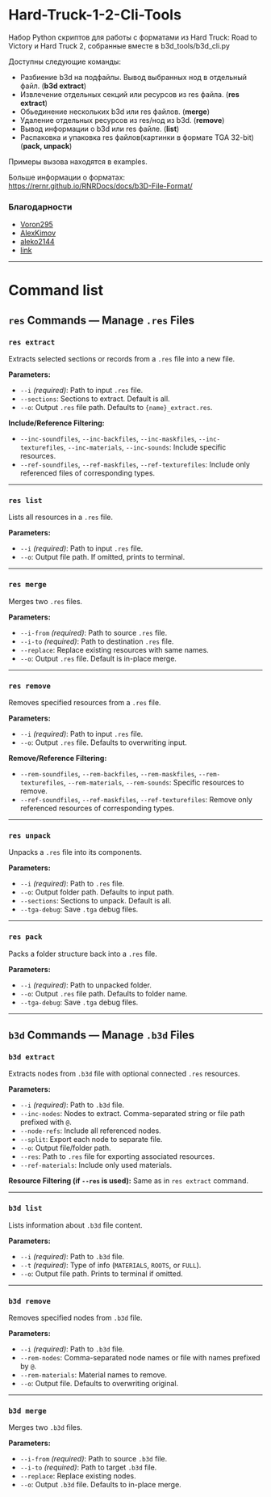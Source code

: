 # Hard-Truck-1-2-Cli-Tools
Набор Python скриптов для работы с форматами из Hard Truck: Road to Victory и Hard Truck 2, собранные вместе в b3d_tools/b3d_cli.py

Доступны следующие команды:
* Разбиение b3d на подфайлы. Вывод выбранных нод в отдельный файл. (**b3d extract**)
* Извлечение отдельных секций или ресурсов из res файла. (**res extract**)
* Обьединение нескольких b3d или res файлов. (**merge**)
* Удаление отдельных ресурсов из res/нод из b3d. (**remove**)
* Вывод информации о b3d или res файле. (**list**)
* Распаковка и упаковка res файлов(картинки в формате TGA 32-bit) (**pack, unpack**)

Примеры вызова находятся в examples.

Больше информации о форматах:
https://rernr.github.io/RNRDocs/docs/b3D-File-Format/

### Благодарности
-  [Voron295](https://github.com/Voron295)
-  [AlexKimov](https://github.com/AlexKimov)
-  [aleko2144](https://github.com/aleko2144)
-  [link](https://github.com/Duude92)


---
# Command list

## `res` Commands — Manage `.res` Files

### `res extract`

Extracts selected sections or records from a `.res` file into a new file.

**Parameters:**

* `--i` *(required)*: Path to input `.res` file.
* `--sections`: Sections to extract. Default is all.
* `--o`: Output `.res` file path. Defaults to `{name}_extract.res`.

**Include/Reference Filtering:**

* `--inc-soundfiles`, `--inc-backfiles`, `--inc-maskfiles`, `--inc-texturefiles`, `--inc-materials`, `--inc-sounds`: Include specific resources.
* `--ref-soundfiles`, `--ref-maskfiles`, `--ref-texturefiles`: Include only referenced files of corresponding types.

---

### `res list`

Lists all resources in a `.res` file.

**Parameters:**

* `--i` *(required)*: Path to input `.res` file.
* `--o`: Output file path. If omitted, prints to terminal.

---

### `res merge`

Merges two `.res` files.

**Parameters:**

* `--i-from` *(required)*: Path to source `.res` file.
* `--i-to` *(required)*: Path to destination `.res` file.
* `--replace`: Replace existing resources with same names.
* `--o`: Output `.res` file. Default is in-place merge.

---

### `res remove`

Removes specified resources from a `.res` file.

**Parameters:**

* `--i` *(required)*: Path to input `.res` file.
* `--o`: Output `.res` file. Defaults to overwriting input.

**Remove/Reference Filtering:**

* `--rem-soundfiles`, `--rem-backfiles`, `--rem-maskfiles`, `--rem-texturefiles`, `--rem-materials`, `--rem-sounds`: Specific resources to remove.
* `--ref-soundfiles`, `--ref-maskfiles`, `--ref-texturefiles`: Remove only referenced resources of corresponding types.

---

### `res unpack`

Unpacks a `.res` file into its components.

**Parameters:**

* `--i` *(required)*: Path to `.res` file.
* `--o`: Output folder path. Defaults to input path.
* `--sections`: Sections to unpack. Default is all.
* `--tga-debug`: Save `.tga` debug files.

---

### `res pack`

Packs a folder structure back into a `.res` file.

**Parameters:**

* `--i` *(required)*: Path to unpacked folder.
* `--o`: Output `.res` file path. Defaults to folder name.
* `--tga-debug`: Save `.tga` debug files.

---

## `b3d` Commands — Manage `.b3d` Files

### `b3d extract`

Extracts nodes from `.b3d` file with optional connected `.res` resources.

**Parameters:**

* `--i` *(required)*: Path to `.b3d` file.
* `--inc-nodes`: Nodes to extract. Comma-separated string or file path prefixed with `@`.
* `--node-refs`: Include all referenced nodes.
* `--split`: Export each node to separate file.
* `--o`: Output file/folder path.
* `--res`: Path to `.res` file for exporting associated resources.
* `--ref-materials`: Include only used materials.

**Resource Filtering (if `--res` is used):**
Same as in `res extract` command.

---

### `b3d list`

Lists information about `.b3d` file content.

**Parameters:**

* `--i` *(required)*: Path to `.b3d` file.
* `--t` *(required)*: Type of info (`MATERIALS`, `ROOTS`, or `FULL`).
* `--o`: Output file path. Prints to terminal if omitted.

---

### `b3d remove`

Removes specified nodes from `.b3d` file.

**Parameters:**

* `--i` *(required)*: Path to `.b3d` file.
* `--rem-nodes`: Comma-separated node names or file with names prefixed by `@`.
* `--rem-materials`: Material names to remove.
* `--o`: Output file. Defaults to overwriting original.

---

### `b3d merge`

Merges two `.b3d` files.

**Parameters:**

* `--i-from` *(required)*: Path to source `.b3d` file.
* `--i-to` *(required)*: Path to target `.b3d` file.
* `--replace`: Replace existing nodes.
* `--o`: Output `.b3d` file. Defaults to in-place merge.